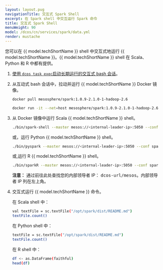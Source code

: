 ```yaml
---
layout: layout.pug
navigationTitle: 交互式 Spark Shell
excerpt: 在 Spark shell 中交互运行 Spark 命令
title: 交互式 Spark Shell
menuWeight: 90
model: /dcos/cn/services/spark/data.yml
render: mustache
---
```



您可以在 {{ model.techShortName }} shell 中交互式地运行 {{ model.techShortName }}。{{ model.techShortName }} shell 在 Scala、Python 和 R 中都有提供。

1. [使用 `dcos task exec`启动长期运行的交互式 bash 会话](/dcos/cn/1.11/monitoring/debugging/task-exec//#launch-a-long-running-interactive-bash-session)。

1. 从互动式 bash 会话中，拉动并运行 {{ model.techShortName }} Docker 镜像。
    ```bash
    docker pull mesosphere/spark:1.0.9-2.1.0-1-hadoop-2.6

    docker run -it --net=host mesosphere/spark:1.0.9-2.1.0-1-hadoop-2.6 /bin/bash
    ```

1. 从 Docker 镜像中运行 Scala {{ model.techShortName }} shell。

    ```bash
    ./bin/spark-shell --master mesos://<internal-leader-ip>:5050 --conf spark.mesos.executor.docker.image=mesosphere/spark:1.0.9-2.1.0-1-hadoop-2.6 --conf spark.mesos.executor.home=/opt/spark/dist
    ```

    或，运行 Python {{ model.techShortName }} shell。

    ```bash
    ./bin/pyspark --master mesos://<internal-leader-ip>:5050 --conf spark.mesos.executor.docker.image=mesosphere/spark:1.0.9-2.1.0-1-hadoop-2.6 --conf spark.mesos.executor.home=/opt/spark/dist
    ```
    或,运行 R {{ model.techShortName }} shell。
    ```bash
    ./bin/sparkR --master mesos://<internal-leader-ip>:5050 --conf spark.mesos.executor.docker.image=mesosphere/spark:1.0.9-2.1.0-1-hadoop-2.6 --conf spark.mesos.executor.home=/opt/spark/dist
    ```
    <p class="message--note"><strong>注意：</strong> 通过前往此处查找您的内部领导者 IP： <tt>dcos-url/mesos</tt>。内部领导者 IP 列在左上角。</p>

1. 交互式运行 {{ model.techShortName }} 命令。

    在 Scala shell 中：
    ```bash
    val textFile = sc.textFile("/opt/spark/dist/README.md")
    textFile.count()
    ```
    在 Python shell 中：
    ```bash
    textFile = sc.textFile("/opt/spark/dist/README.md")
    textFile.count()
    ```
    在 R shell 中：
    ```bash
    df <- as.DataFrame(faithful)
    head(df)
    ```
